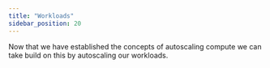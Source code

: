```yaml
---
title: "Workloads"
sidebar_position: 20
---
```


Now that we have established the concepts of autoscaling compute we can take build on this by autoscaling our workloads.